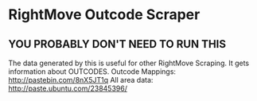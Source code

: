 # RightMove Outcode Scraper

## YOU PROBABLY DON'T NEED TO RUN THIS

The data generated by this is useful for other RightMove Scraping. It gets information about OUTCODES.
Outcode Mappings: http://pastebin.com/8nX5JT1q
All area data: http://paste.ubuntu.com/23845396/

